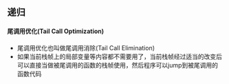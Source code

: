 ## 递归

#### 尾调用优化(Tail Call Optimization)

* 尾调用优化也叫做尾调用消除(Tail Call Elimination)
* 如果当前栈帧上的局部变量等内容都不需要用了，当前栈帧经过适当的改变后可以直接当做被尾调用的函数的栈帧使用，然后程序可以jump到被尾调用的函数代码
